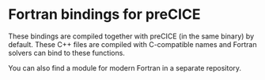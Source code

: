 # Fortran bindings for preCICE

These bindings are compiled together with preCICE (in the same binary) by default.
These C++ files are compiled with C-compatible names and Fortran solvers can
bind to these functions.

You can also find a module for modern Fortran in a separate repository.
